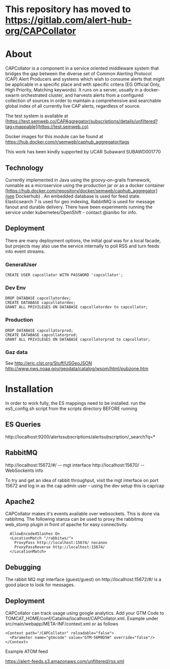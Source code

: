 # This repository has moved to https://gitlab.com/alert-hub-org/CAPCollator

# About

CAPCollator is a component in a service oriented middleware system that bridges the gap between the diverse set of Common Alerting 
Protocol (CAP) Alert Producers and systems which wish
to consume alerts that might be applicable in a specific place and with specific critera (EG Official Only, High Priority, Matching keywords). 
It runs on a server, usually in a docker-swarm orchestrated cluster, and harvests alerts from a configured collection of sources
in order to maintain a comprehensive and searchable global index of all currently live CAP alerts, regardless of source.

The test system is available at [https://test.semweb.co/CAPAggregator/subscriptions/details/unfiltered?tag=mappable](https://test.semweb.co)

Docker images for this module can be found at https://hub.docker.com/r/semweb/caphub_aggregator/tags

This work has been kindly supported by UCAR Subaward SUBAWD001770



## Technology

Currently implemented in Java using the groovy-on-grails framework, runnable as a microservice using the
production jar or as a docker container [https://hub.docker.com/repository/docker/semweb/caphub_aggregator](see Dockerhub) . An embedded database is used for feed state. Elasticsearch 7 is used for geo indexing, RabbitMQ is used for
message fanout and durable delivery. There have been experiments running the service under kubernetes/OpenShift - contact @ianibo for info.

## Deployment

There are many deployment options, the initial goal was for a local facade, but projects may also use the
service internally to poll RSS and turn feeds into event streams.


### GeneralUser

    CREATE USER capcollator WITH PASSWORD 'capcollator';

### Dev Env

    DROP DATABASE capcollatordev;
    CREATE DATABASE capcollatordev;
    GRANT ALL PRIVILEGES ON DATABASE capcollatordev to capcollator;

### Production

    DROP DATABASE capcollatorprod;
    CREATE DATABASE capcollatorprod;
    GRANT ALL PRIVILEGES ON DATABASE capcollatorprod to capcollator;



### Gaz data

See http://eric.clst.org/Stuff/USGeoJSON
http://www.nws.noaa.gov/geodata/catalog/wsom/html/pubzone.htm



# Installation

In order to work fully, the ES mappings need to be installed. run the es5_config.sh script from the scripts directory BEFORE running


## ES Queries

http://localhost:9200/alertssubscriptions/alertsubscription/_search?q=*

## RabbitMQ

http://localhost:15672/#/ -- mgt interface
http://localhost:15670/ -- WebSockents info

To try and get an idea of rabbit throughput, visit the mgt interface on port 15672 and log in as the cap admin user - using the dev setup this is cap/cap


## Apache2

CAPCollator makes it's events available over websockets. This is done via rabbitmq. The following stanza can be
used to proxy the rabbitmq web_stomp plugin in front of apache for easy connectivity.

      AllowEncodedSlashes On
      <LocationMatch "/rabbitws/">
        ProxyPass http://localhost:15674/ nocanon
        ProxyPassReverse http://localhost:15674/
      </LocationMatch>

## Debugging

The rabbit MQ mgt interface (guest/guest) on http://localhost:15672/#/ is a good place to look for messages.

## Deployment

CAPCollator can track usage using google analytics. Add your GTM Code to TOMCAT_HOME/conf/Catalina/localhost/CAPCollator.xml. Example under src/main/webapp/META-INF/context.xml or as follows

    <Context path="/CAPCollator" reloadable="false">
      <Parameter name="gtmcode" value="GTM-56M9D5W" override="false"/>
    </Context>



Example ATOM feed

https://alert-feeds.s3.amazonaws.com/unfiltered/rss.xml

